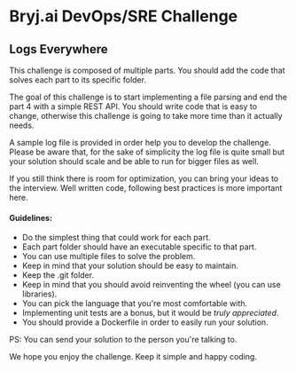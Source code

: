 # Bryj.ai DevOps/SRE Challenge

## Logs Everywhere

This challenge is composed of multiple parts. You should add the code that solves each part to its specific folder.

The goal of this challenge is to start implementing a file parsing and end the part 4 with a simple REST API. You should
write code that is easy to change, otherwise this challenge is going to take more time than it actually needs. 

A sample log file is provided in order help you to develop the challenge. Please be aware that, for the sake of simplicity
the log file is quite small but your solution should scale and be able to run for bigger files as well.

If you still think there is room for optimization, you can bring your ideas to the interview. Well written code, 
following best practices is more important here. 

#### Guidelines:

* Do the simplest thing that could work for each part.
* Each part folder should have an executable specific to that part.
* You can use multiple files to solve the problem.
* Keep in mind that your solution should be easy to maintain.
* Keep the .git folder.
* Keep in mind that you should avoid reinventing the wheel (you can use libraries).
* You can pick the language that you're most comfortable with.
* Implementing unit tests are a bonus, but it would be _truly appreciated_.
* You should provide a Dockerfile in order to easily run your solution.

PS: You can send your solution to the person you're talking to.

We hope you enjoy the challenge. Keep it simple and happy coding.
